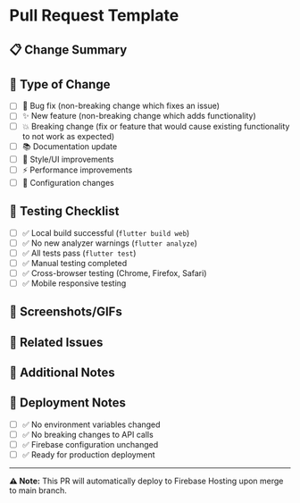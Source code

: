# Pull Request Template

## 📋 **Change Summary**
<!-- Provide a brief description of the changes -->

## 🎯 **Type of Change**
- [ ] 🐛 Bug fix (non-breaking change which fixes an issue)
- [ ] ✨ New feature (non-breaking change which adds functionality)
- [ ] 💥 Breaking change (fix or feature that would cause existing functionality to not work as expected)
- [ ] 📚 Documentation update
- [ ] 🎨 Style/UI improvements
- [ ] ⚡ Performance improvements
- [ ] 🔧 Configuration changes

## 🧪 **Testing Checklist**
- [ ] ✅ Local build successful (`flutter build web`)
- [ ] ✅ No new analyzer warnings (`flutter analyze`)
- [ ] ✅ All tests pass (`flutter test`)
- [ ] ✅ Manual testing completed
- [ ] ✅ Cross-browser testing (Chrome, Firefox, Safari)
- [ ] ✅ Mobile responsive testing

## 📱 **Screenshots/GIFs**
<!-- Add screenshots or GIFs demonstrating the changes -->

## 🔗 **Related Issues**
<!-- Link any related issues: Fixes #123, Closes #456 -->

## 📝 **Additional Notes**
<!-- Any additional information, context, or considerations -->

## 🚀 **Deployment Notes**
- [ ] ✅ No environment variables changed
- [ ] ✅ No breaking changes to API calls
- [ ] ✅ Firebase configuration unchanged
- [ ] ✅ Ready for production deployment

---

**⚠️ Note:** This PR will automatically deploy to Firebase Hosting upon merge to main branch.